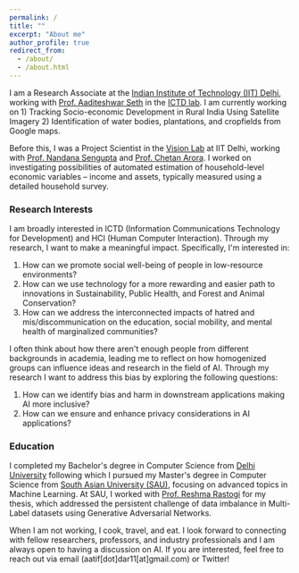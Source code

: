 ```yaml
---
permalink: /
title: ""
excerpt: "About me"
author_profile: true
redirect_from: 
  - /about/
  - /about.html
---
```


I am a Research Associate at the [Indian Institute of Technology (IIT) Delhi](https://home.iitd.ac.in/), working with [Prof. Aaditeshwar Seth](https://www.cse.iitd.ac.in/~aseth/) in the [ICTD lab](http://act4d.iitd.ac.in/). I am currently working on 1) Tracking Socio-economic Development in Rural India Using Satellite Imagery 2) Identification of water bodies, plantations, and cropfields from Google maps.

Before this, I was a Project Scientist in the [Vision Lab](https://vision-iitd.github.io/) at IIT Delhi, working with [Prof. Nandana Sengupta](https://spp.iitd.ac.in/faculty-profile/5) and [Prof. Chetan Arora](https://www.cse.iitd.ac.in/~chetan/). I worked on investigating possibilities of automated estimation of household-level economic variables – income and assets, typically measured using a detailed household survey. 

### Research Interests

I am broadly interested in ICTD (Information Communications Technology for Development) and HCI (Human Computer Interaction). Through my research, I want to make a meaningful impact. Specifically, I'm interested in:
1. How can we promote social well-being of people in low-resource environments?
2. How can we use technology for a more rewarding and easier path to innovations in Sustainability, Public Health, and Forest and Animal Conservation? 
3. How can we address the interconnected impacts of hatred and mis/discommunication on the education, social mobility, and mental health of marginalized communities?

I often think about how there aren't enough people from different backgrounds in academia, leading me to reflect on how homogenized groups can influence ideas and research in the field of AI. Through my research I want to address this bias by exploring the following questions: 
1. How can we identify bias and harm in downstream applications making AI more inclusive?
2. How can we ensure and enhance privacy considerations in AI applications?

### Education 

I completed my Bachelor's degree in Computer Science from [Delhi University](https://www.du.ac.in/) following which I pursued my Master's degree in Computer Science from [South Asian University (SAU)](https://sau.int/), focusing on advanced topics in Machine Learning. At SAU, I worked with [Prof. Reshma Rastogi](https://sau.int/faculty/reshma-rastogi/) for my thesis, which addressed the persistent challenge of data imbalance
in Multi-Label datasets using Generative Adversarial Networks.

When I am not working, I cook, travel, and eat. I look forward to connecting with fellow researchers, professors, and industry professionals and I am always open to having a discussion on AI. If you are interested, feel free to reach out via email (aatif[dot]dar11[at]gmail.com) or Twitter! 
